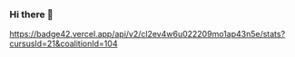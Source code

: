 ### Hi there 👋

<!--
**RouDenr/roudenr** is a ✨ _special_ ✨ repository because its `README.md` (this file) appears on your GitHub profile.

Here are some ideas to get you started:

- 🔭 I’m currently working on ...
- 🌱 I’m currently learning ...
- 👯 I’m looking to collaborate on ...
- 🤔 I’m looking for help with ...
- 💬 Ask me about ...
- 📫 How to reach me: ...
- 😄 Pronouns: ...
- ⚡ Fun fact: ...
-->

https://badge42.vercel.app/api/v2/cl2ev4w6u022209mo1ap43n5e/stats?cursusId=21&coalitionId=104
